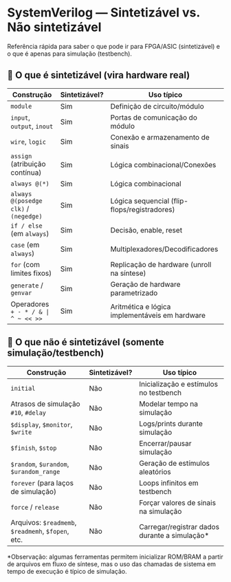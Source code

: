 <body>
  <h1>SystemVerilog — Sintetizável vs. Não sintetizável</h1>
  <p class="hint">Referência rápida para saber o que pode ir para FPGA/ASIC (sintetizável) e o que é apenas para simulação (testbench).</p>

  <h2>🔹 O que é <strong>sintetizável</strong> (vira hardware real)</h2>
  <table aria-label="Construções sintetizáveis em SystemVerilog">
    <thead>
      <tr>
        <th>Construção</th>
        <th>Sintetizável?</th>
        <th>Uso típico</th>
      </tr>
    </thead>
    <tbody>
      <tr>
        <td><code>module</code></td>
        <td><span class="tag yes">Sim</span></td>
        <td>Definição de circuito/módulo</td>
      </tr>
      <tr>
        <td><code>input</code>, <code>output</code>, <code>inout</code></td>
        <td><span class="tag yes">Sim</span></td>
        <td>Portas de comunicação do módulo</td>
      </tr>
      <tr>
        <td><code>wire</code>, <code>logic</code></td>
        <td><span class="tag yes">Sim</span></td>
        <td>Conexão e armazenamento de sinais</td>
      </tr>
      <tr>
        <td><code>assign</code> (atribuição contínua)</td>
        <td><span class="tag yes">Sim</span></td>
        <td>Lógica combinacional/Conexões</td>
      </tr>
      <tr>
        <td><code>always @(*)</code></td>
        <td><span class="tag yes">Sim</span></td>
        <td>Lógica combinacional</td>
      </tr>
      <tr>
        <td><code>always @(posedge clk)</code> / <code>(negedge)</code></td>
        <td><span class="tag yes">Sim</span></td>
        <td>Lógica sequencial (flip-flops/registradores)</td>
      </tr>
      <tr>
        <td><code>if / else</code> (em <code>always</code>)</td>
        <td><span class="tag yes">Sim</span></td>
        <td>Decisão, enable, reset</td>
      </tr>
      <tr>
        <td><code>case</code> (em <code>always</code>)</td>
        <td><span class="tag yes">Sim</span></td>
        <td>Multiplexadores/Decodificadores</td>
      </tr>
      <tr>
        <td><code>for</code> (com limites fixos)</td>
        <td><span class="tag yes">Sim</span></td>
        <td>Replicação de hardware (unroll na síntese)</td>
      </tr>
      <tr>
        <td><code>generate</code> / <code>genvar</code></td>
        <td><span class="tag yes">Sim</span></td>
        <td>Geração de hardware parametrizado</td>
      </tr>
      <tr>
        <td>Operadores <code>+ - * / &amp; | ^ ~ << >></code></td>
        <td><span class="tag yes">Sim</span></td>
        <td>Aritmética e lógica implementáveis em hardware</td>
      </tr>
    </tbody>
  </table>

  <h2>🔸 O que <strong>não é sintetizável</strong> (somente simulação/testbench)</h2>
  <table aria-label="Construções não sintetizáveis em SystemVerilog">
    <thead>
      <tr>
        <th>Construção</th>
        <th>Sintetizável?</th>
        <th>Uso típico</th>
      </tr>
    </thead>
    <tbody>
      <tr>
        <td><code>initial</code></td>
        <td><span class="tag no">Não</span></td>
        <td>Inicialização e estímulos no testbench</td>
      </tr>
      <tr>
        <td>Atrasos de simulação <code>#10</code>, <code>#delay</code></td>
        <td><span class="tag no">Não</span></td>
        <td>Modelar tempo na simulação</td>
      </tr>
      <tr>
        <td><code>$display</code>, <code>$monitor</code>, <code>$write</code></td>
        <td><span class="tag no">Não</span></td>
        <td>Logs/prints durante simulação</td>
      </tr>
      <tr>
        <td><code>$finish</code>, <code>$stop</code></td>
        <td><span class="tag no">Não</span></td>
        <td>Encerrar/pausar simulação</td>
      </tr>
      <tr>
        <td><code>$random</code>, <code>$urandom</code>, <code>$urandom_range</code></td>
        <td><span class="tag no">Não</span></td>
        <td>Geração de estímulos aleatórios</td>
      </tr>
      <tr>
        <td><code>forever</code> (para laços de simulação)</td>
        <td><span class="tag no">Não</span></td>
        <td>Loops infinitos em testbench</td>
      </tr>
      <tr>
        <td><code>force</code> / <code>release</code></td>
        <td><span class="tag no">Não</span></td>
        <td>Forçar valores de sinais na simulação</td>
      </tr>
      <tr>
        <td>Arquivos: <code>$readmemb</code>, <code>$readmemh</code>, <code>$fopen</code>, etc.</td>
        <td><span class="tag no">Não</span></td>
        <td>Carregar/registrar dados durante a simulação*</td>
      </tr>
    </tbody>
  </table>

  <footer>
    *Observação: algumas ferramentas permitem inicializar ROM/BRAM a partir de arquivos em fluxo de síntese, mas o uso das chamadas de sistema em tempo de execução é típico de simulação.
  </footer>
</body>
</html>
